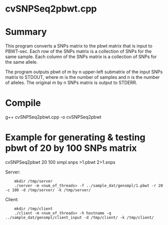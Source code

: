 # **cvSNPSeq2pbwt.cpp**

# Summary
This program converts a SNPs matrix to the pbwt matrix that is input to PBWT-sec.
Each row of the SNPs matrix is a collection of SNPs for the same sample.
Each column of the SNPs matrix is a collection of SNPs for the same allele.

The program outputs pbwt of m by n upper-left submatrix of the input SNPs matrix to STDOUT, where m is the number of samples and n is the number of alleles.
The original m by n SNPs matrix is output to STDERR.

# Compile
  g++ cvSNPSeq2pbwt.cpp -o cvSNPSeq2pbwt

# Example for generating & testing pbwt of 20 by 100 SNPs matrix
  cvSNPSeq2pbwt 20 100 smpl.snps >1.pbwt  2>1.snps

Server:
		
		mkdir /tmp/server
		./server -m <num_of_threads> -f ../sample_dat/gensmpl/1.pbwt -r 20 -c 100 -d /tmp/server/ -k /tmp/server/

Client:

		mkdir /tmp/client
		./client -m <num_of_threads> -h hostname -q ../sample_dat/gensmpl/client_input -d /tmp/client/ -k /tmp/client/
